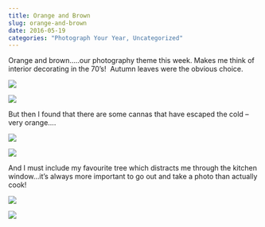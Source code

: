 ```yaml
---
title: Orange and Brown
slug: orange-and-brown
date: 2016-05-19
categories: "Photograph Your Year, Uncategorized"
---
```


<p>Orange and brown…..our photography theme this week. Makes me think of interior decorating in the 70’s!  Autumn leaves were the obvious choice.</p>
<p><img src="http://res.cloudinary.com/dy6grlu8z/image/upload/v1558841892/x8qyrxe0pddjgnbfpumo.jpg"/></p>
<p><img src="http://res.cloudinary.com/dy6grlu8z/image/upload/v1558841893/q1jyagx4qe6xndpjaekn.jpg"/></p>
<p>But then I found that there are some cannas that have escaped the cold – very orange….</p>
<p><img src="http://res.cloudinary.com/dy6grlu8z/image/upload/v1558841894/ytbww63lsifu2dtjlm5r.jpg"/></p>
<p><img src="http://res.cloudinary.com/dy6grlu8z/image/upload/v1558841895/movepd9fjnxusnculxyq.jpg"/></p>
<p>And I must include my favourite tree which distracts me through the kitchen window…it’s always more important to go out and take a photo than actually cook!</p>
<p><img src="http://res.cloudinary.com/dy6grlu8z/image/upload/v1558841896/bu21phhubvcjoneu8vvl.jpg"/></p>
<p><img src="http://res.cloudinary.com/dy6grlu8z/image/upload/v1558841897/f4oj8weqknrki1v6kud4.jpg"/></p>
<p> </p>







